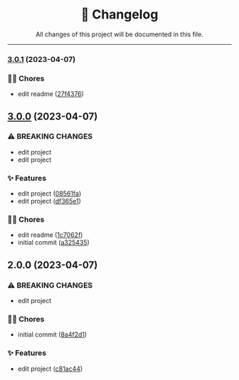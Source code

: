 <div align="center"><h1>📝 Changelog</h1><p>All changes of this project will be documented in this file.</p></div>

---

### [3.0.1](https://github.com/rudemex/test-changelog/compare/v3.0.0...v3.0.1) (2023-04-07)


### 👨‍💻 Chores

* edit readme ([27f4376](https://github.com/rudemex/test-changelog/commit/27f43764fd647b052bc568f5bfc2301668ec9947))

## [3.0.0](https://github.com/rudemex/test-changelog/compare/v2.0.0...v3.0.0) (2023-04-07)


### ⚠ BREAKING CHANGES

* edit project
* edit project

### ✨ Features

* edit project ([08561fa](https://github.com/rudemex/test-changelog/commit/08561fa1f1fd96b1a34e4f527036346e4b30afbf))
* edit project ([df365e1](https://github.com/rudemex/test-changelog/commit/df365e11231cacf045ee72350fd47ae8a3990a47))


### 👨‍💻 Chores

* edit readme ([1c7062f](https://github.com/rudemex/test-changelog/commit/1c7062fb533c6bb05aa8185f3d598a4592cbbe3a))
* initial commit ([a325435](https://github.com/rudemex/test-changelog/commit/a325435364fbb1ec4727fc4a6b4e15fdb3ebebcf))

## 2.0.0 (2023-04-07)


### ⚠ BREAKING CHANGES

* edit project

### 👨‍💻 Chores

* initial commit ([8a4f2d1](https://github.com/rudemex/test-changelog/commit/8a4f2d1345be4b0e2db729046d51f3bd1284e316))


### ✨ Features

* edit project ([c81ac44](https://github.com/rudemex/test-changelog/commit/c81ac44a21c924e4e8e15c0f924e14944cb92c41))
